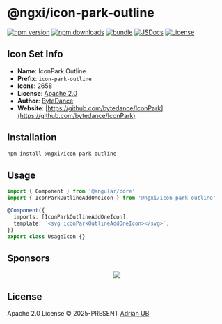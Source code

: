 # @ngxi/icon-park-outline

[![npm version][npm-version-src]][npm-version-href]
[![npm downloads][npm-downloads-src]][npm-downloads-href]
[![bundle][bundle-src]][bundle-href]
[![JSDocs][jsdocs-src]][jsdocs-href]
[![License][license-src]][license-href]

## Icon Set Info

- **Name**: IconPark Outline
- **Prefix**: `icon-park-outline`
- **Icons**: 2658
- **License**: [Apache 2.0](https://github.com/bytedance/IconPark/blob/master/LICENSE)
- **Author**: [ByteDance](https://github.com/bytedance/IconPark)
- **Website**: [https://github.com/bytedance/IconPark](https://github.com/bytedance/IconPark)

## Installation

```sh
npm install @ngxi/icon-park-outline
```

## Usage

```ts
import { Component } from '@angular/core'
import { IconParkOutlineAddOneIcon } from '@ngxi/icon-park-outline'

@Component({
  imports: [IconParkOutlineAddOneIcon],
  template: `<svg iconParkOutlineAddOneIcon></svg>`,
})
export class UsageIcon {}
```

## Sponsors

<p align="center">
  <a href="https://cdn.jsdelivr.net/gh/adrian-ub/static/sponsors.svg">
    <img src='https://cdn.jsdelivr.net/gh/adrian-ub/static/sponsors.svg'/>
  </a>
</p>

## License

Apache 2.0 License © 2025-PRESENT [Adrián UB](https://github.com/adrian-ub)

<!-- Badges -->

[npm-version-src]: https://img.shields.io/npm/v/@ngxi/icon-park-outline?style=flat&colorA=080f12&colorB=1fa669
[npm-version-href]: https://npmjs.com/package/@ngxi/icon-park-outline
[npm-downloads-src]: https://img.shields.io/npm/dm/@ngxi/icon-park-outline?style=flat&colorA=080f12&colorB=1fa669
[npm-downloads-href]: https://npmjs.com/package/@ngxi/icon-park-outline
[bundle-src]: https://img.shields.io/bundlephobia/minzip/@ngxi/icon-park-outline?style=flat&colorA=080f12&colorB=1fa669&label=minzip
[bundle-href]: https://bundlephobia.com/result?p=@ngxi/icon-park-outline
[license-src]: https://img.shields.io/npm/l/@ngxi/icon-park-outline?style=flat&colorA=080f12&colorB=1fa669
[license-href]: https://github.com/adrian-ub/ngxi/blob/main/LICENSE
[jsdocs-src]: https://img.shields.io/badge/jsdocs-reference-080f12?style=flat&colorA=080f12&colorB=1fa669
[jsdocs-href]: https://www.jsdocs.io/package/@ngxi/icon-park-outline
